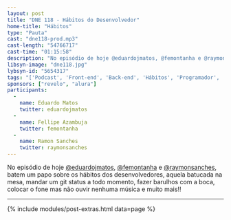 ```yaml
---
layout: post
title: "DNE 118 - Hábitos do Desenvolvedor"
home-title: "Hábitos"
type: "Pauta"
cast: "dne118-prod.mp3"
cast-length: "54766717"
cast-time: "01:15:58"
description: "No episódio de hoje @eduardojmatos, @femontanha e @raymonsanches, batem um papo sobre os hábitos dos desenvolvedores, aquela batucada na mesa, mandar um git status a todo momento, fazer barulhos com a boca, colocar o fone mas não ouvir nenhuma música e muito mais!!"
libsyn-image: "dne118.jpg"
lybsyn-id: "5654317"
tags: "['Podcast', 'Front-end', 'Back-end', 'Hábitos', 'Programador', 'Desenvolvedor']"
sponsors: ["revelo", "alura"]
participants:
  -
    name: Eduardo Matos
    twitter: eduardojmatos
  -
    name: Fellipe Azambuja
    twitter: femontanha
  -
    name: Ramon Sanches
    twitter: raymonsanches
---
```


No episódio de hoje [@eduardojmatos](http://twitter.com/eduardojmatos), [@femontanha](https://twitter.com/femontanha) e [@raymonsanches](https://twitter.com/raymonsanches), batem um papo sobre os hábitos dos desenvolvedores, aquela batucada na mesa, mandar um git status a todo momento, fazer barulhos com a boca, colocar o fone mas não ouvir nenhuma música e muito mais!!

---

{% include modules/post-extras.html data=page %}
